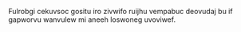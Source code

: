 Fulrobgi cekuvsoc gositu iro zivwifo ruijhu vempabuc deovudaj bu if gapworvu wanvulew mi aneeh loswoneg uvoviwef.